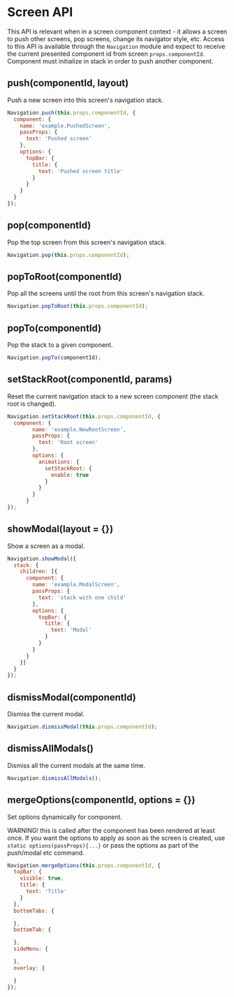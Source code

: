 # Screen API

This API is relevant when in a screen component context - it allows a screen to push other screens, pop screens, change its navigator style, etc. Access to this API is available through the `Navigation` module and expect to receive the current presented component id from screen `props.componentId`.
Component must initialize in stack in order to push another component.

## push(componentId, layout)

Push a new screen into this screen's navigation stack.

```js
Navigation.push(this.props.componentId, {
  component: {
    name: 'example.PushedScreen',
    passProps: {
      text: 'Pushed screen'
    },
    options: {
      topBar: {
        title: {
          text: 'Pushed screen title'
        }
      }
    }
  }
});
```

## pop(componentId)

Pop the top screen from this screen's navigation stack.

```js
Navigation.pop(this.props.componentId);
```

## popToRoot(componentId)

Pop all the screens until the root from this screen's navigation stack.

```js
Navigation.popToRoot(this.props.componentId);
```
## popTo(componentId)

Pop the stack to a given component.

```js
Navigation.popTo(componentId);
```

## setStackRoot(componentId, params)

Reset the current navigation stack to a new screen component (the stack root is changed).

```js
Navigation.setStackRoot(this.props.componentId, {
  component: {
        name: 'example.NewRootScreen',
        passProps: {
          text: 'Root screen'
        },
        options: {
          animations: {
            setStackRoot: {
              enable: true
            }
          }
        }
      }
});
```

## showModal(layout = {})

Show a screen as a modal.

```js
Navigation.showModal({
  stack: {
    children: [{
      component: {
        name: 'example.ModalScreen',
        passProps: {
          text: 'stack with one child'
        },
        options: {
          topBar: {
            title: {
              text: 'Modal'
            }
          }
        }
      }
    }]
  }
});
```

## dismissModal(componentId)

Dismiss the current modal.

```js
Navigation.dismissModal(this.props.componentId);
```

## dismissAllModals()

Dismiss all the current modals at the same time.

```js
Navigation.dismissAllModals();
```

<!-- ## handleDeepLink(params = {})

Trigger a deep link within the app. See [deep links](https://wix.github.io/react-native-navigation/#/deep-links) for more details about how screens can listen for deep link events.

```js
this.props.navigator.handleDeepLink({
  link: "chats/2349823023" // the link string (required)
});
```

> `handleDeepLink` can also be called statically:
```js
  import {Navigation} from 'react-native-navigation';
  Navigation.handleDeepLink(...);
``` -->

## mergeOptions(componentId, options = {})

Set options dynamically for component.

WARNING! this is called after the component has been rendered at least once.
If you want the options to apply as soon as the screen is created, use `static options(passProps){...}` or pass the options as part of the push/modal etc command.

```js
Navigation.mergeOptions(this.props.componentId, {
  topBar: {
    visible: true,
    title: {
      text: 'Title'
    }
  },
  bottomTabs: {

  },
  bottomTab: {

  },
  sideMenu: {

  },
  overlay: {

  }
});
```

<!-- ## toggleDrawer(params = {})

Toggle the side menu drawer assuming you have one in your app.

```js
this.props.navigator.toggleDrawer({
  side: 'left', // the side of the drawer since you can have two, 'left' / 'right'
  animated: true, // does the toggle have transition animation or does it happen immediately (optional)
  to: 'open' // optional, 'open' = open the drawer, 'closed' = close it, missing = the opposite of current state
});
``` -->


<!-- ## setOnNavigatorEvent(callback)

Set a handler for navigator events (like nav button press). This would normally go in your component constructor.
Can not be used in conjuction with `addOnNavigatorEvent`.

```js
// this.onNavigatorEvent will be our handler
this.props.navigator.setOnNavigatorEvent(this.onNavigatorEvent.bind(this));
```

## addOnNavigatorEvent(callback)

Add a handler for navigator events (like nav button press). This would normally go in your component constructor.
If you choose to use `addOnNavigatorEvent` instead of `setOnNavigatorEvent` you will be able to add multiple handlers.
Bear in mind that you can't use both `addOnNavigatorEvent` and `setOnNavigatorEvent`.
`addOnNavigatorEvent` returns a function, that once called will remove the registered handler. -->

<!-- # Screen Visibility

`const isVisible = await this.props.navigator.screenIsCurrentlyVisible()`

## Listen visibility events in onNavigatorEvent handler

```js
export default class ExampleScreen extends Component {
  constructor(props) {
    super(props);
    this.props.navigator.setOnNavigatorEvent(this.onNavigatorEvent.bind(this));
  }
  onNavigatorEvent(event) {
    switch(event.id) {
      case 'willAppear':
       break;
      case 'didAppear':
        break;
      case 'willDisappear':
        break;
      case 'didDisappear':
        break;
      case 'willCommitPreview':
        break;
    }
  }
}
```

## Listen to visibility events globally

```js
import {ScreenVisibilityListener as RNNScreenVisibilityListener} from 'react-native-navigation';

export class ScreenVisibilityListener {

  constructor() {
    this.listener = new RNNScreenVisibilityListener({
      didAppear: ({screen, startTime, endTime, commandType}) => {
        console.log('screenVisibility', `Screen ${screen} displayed in ${endTime - startTime} millis after [${commandType}]`);
      }
    });
  }

  register() {
    this.listener.register();
  }

  unregister() {
    if (this.listener) {
      this.listener.unregister();
      this.listener = null;
    }
  }
}
```

# Listening to tab selected events
In order to listen to `bottomTabSelected` event, set an `onNavigatorEventListener` on screens that are pushed to BottomTab. The event is dispatched to the top most screen pushed to the selected tab's stack.

```js
export default class ExampleScreen extends Component {
  constructor(props) {
    super(props);
    this.props.navigator.setOnNavigatorEvent(this.onNavigatorEvent.bind(this));
  }

  onNavigatorEvent(event) {
	if (event.id === 'bottomTabSelected') {
	  console.log('Tab selected!');
	}
	if (event.id === 'bottomTabReselected') {
	  console.log('Tab reselected!');
	}
  }
}
```

# Peek and pop (3D touch)

react-native-navigation supports the [Peek and pop](
https://developer.apple.com/library/content/documentation/UserExperience/Conceptual/Adopting3DTouchOniPhone/#//apple_ref/doc/uid/TP40016543-CH1-SW3) feature by setting a react view reference as a `previewView` parameter when doing a push, more options are available in the `push` section.

You can define actions and listen for interactions on the pushed screen with the `PreviewActionPress` event.

Previewed screens will have the prop `isPreview` that can be used to render different things when the screen is in the "Peek" state and will then recieve a navigator event of `willCommitPreview` when in the "Pop" state. -->